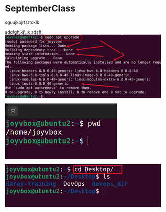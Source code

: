 # SeptemberClass

sguujkojrfsrtcklk

sddfghjkj';lk
sdsff
![](./img/1,sudo.png)

![](./img/2.pwd.png)

![](./img/3.cd.png)

